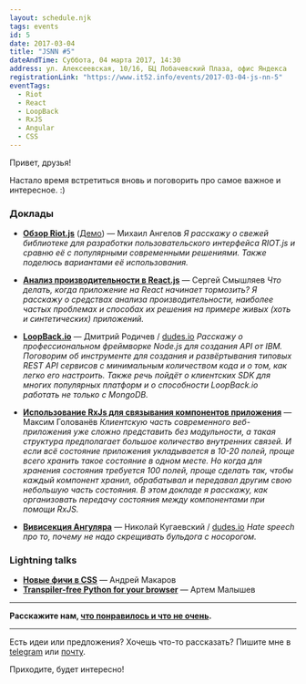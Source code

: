 ```yaml
---
layout: schedule.njk
tags: events
id: 5
date: 2017-03-04
title: "JSNN #5"
dateAndTime: Суббота, 04 марта 2017, 14:30
address: ул. Алексеевская, 10/16, БЦ Лобачевский Плаза, офис Яндекса
registrationLink: "https://www.it52.info/events/2017-03-04-js-nn-5"
eventTags:
  - Riot
  - React
  - LoopBack
  - RxJS
  - Angular
  - CSS
---
```


Привет, друзья!

Настало время встретиться вновь и поговорить про самое важное и интересное. :)

### Доклады

* **[Обзор Riot.js](https://mikhail-angelov.github.io/presentation-riot/#/)** ([Демо](https://mikhail-angelov.github.io/presentation-riot/demo/)) — Михаил Ангелов
_Я расскажу о свежей библиотеке для разработки пользовательского интерфейса RIOT.js и сравню её с популярными современными решениями. Также поделюсь вариантами её использования._

* **[Анализ производительности в React.js](https://github.com/sesm/JSNN5_react_apps_performance)** — Сергей Смышляев
_Что делать, когда приложение на React начинает тормозить? Я расскажу о средствах анализа производительности, наиболее частых проблемах и способах их решения на примере живых (хоть и синтетических) приложений._

* **[LoopBack.io](https://noroot.github.io/slides/loopback.io/)** — Дмитрий Родичев / [dudes.io](https://dudes.io)
_Расскажу о профессиональном фреймворке Node.js для создания API от IBM. Поговорим об инструменте для создания и развёртывания типовых REST API сервисов с минимальным количеством кода и о том, как легко его настроить. Также речь пойдёт о клиентских SDK для многих популярных платформ и о способности LoopBack.io работать не только с MongoDB._

* **[Использование RxJs для связывания компонентов приложения](https://amayun.github.io/rxjs/)** — Максим Голованёв
_Клиентскую часть современного веб-приложения уже сложно представить без модульности, а такая структура предполагает большое количество внутренних связей. И если всё состояние приложения укладывается в 10-20 полей, проще всего хранить такое состояние в одном месте. Но когда для хранения состояния требуется 100 полей, проще сделать так, чтобы каждый компонент хранил, обрабатывал и передавал другим свою небольшую часть состояния. В этом докладе я расскажу, как организовать передачу состояния между компонентами при помощи RxJS._

* **[Вивисекция Ангуляра](http://slides.kugaevsky.ru/vivisection.html#/)** — Николай Кугаевский / [dudes.io](https://dudes.io)
_Hate speech про то, почему не надо скрещивать бульдога с носорогом._

### Lightning talks

* **[Новые фичи в CSS](https://r3nya.github.io/new-css-features/)** — Андрей Макаров
* **[Transpiler-free Python for your browser](http://proofit404.github.io/talks/transpiler-free-python-for-your-browser/#/)** — Артем Малышев

----
**Расскажите нам, [что понравилось и что не очень](https://events.yandex.ru/events/yagosti/04-03-2017/feedback).**

----

Есть идеи или предложения? Хочешь что-то рассказать?
Пишите мне в [telegram](https://telegram.me/r3nya) или [почту](mailto:me@r3nya.ru).

Приходите, будет интересно!
